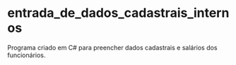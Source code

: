 # entrada_de_dados_cadastrais_internos
Programa criado em C# para preencher dados cadastrais e salários dos funcionários. 

